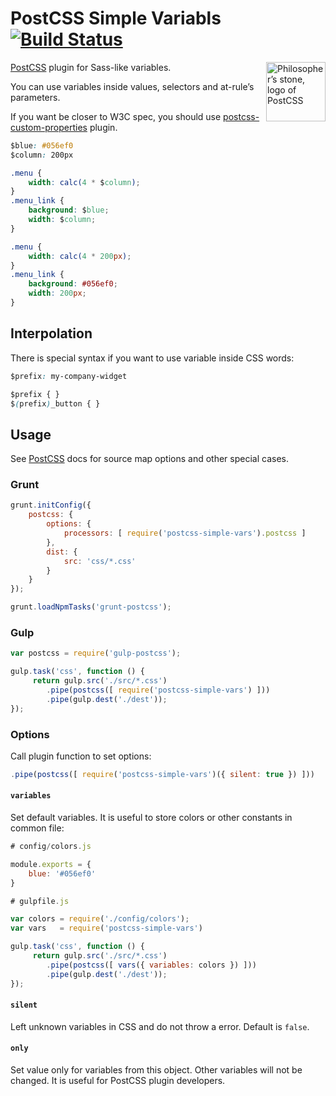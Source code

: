 # PostCSS Simple Variabls [![Build Status](https://travis-ci.org/postcss/postcss-simple-vars.svg)](https://travis-ci.org/postcss/postcss-simple-vars)

<img align="right" width="95" height="95" src="http://postcss.github.io/postcss/logo.svg" title="Philosopher’s stone, logo of PostCSS">

[PostCSS] plugin for Sass-like variables.

You can use variables inside values, selectors and at-rule’s parameters.

If you want be closer to W3C spec, you should use [postcss-custom-properties] plugin.

```css
$blue: #056ef0
$column: 200px

.menu {
    width: calc(4 * $column);
}
.menu_link {
    background: $blue;
    width: $column;
}
```

```css
.menu {
    width: calc(4 * 200px);
}
.menu_link {
    background: #056ef0;
    width: 200px;
}
```

[PostCSS]: https://github.com/postcss/postcss
[postcss-custom-properties]: https://github.com/postcss/postcss-custom-properties

## Interpolation

There is special syntax if you want to use variable inside CSS words:

```css
$prefix: my-company-widget

$prefix { }
$(prefix)_button { }
```

## Usage

See [PostCSS] docs for source map options and other special cases.

[PostCSS]: https://github.com/postcss/postcss

### Grunt

```js
grunt.initConfig({
    postcss: {
        options: {
            processors: [ require('postcss-simple-vars').postcss ]
        },
        dist: {
            src: 'css/*.css'
        }
    }
});

grunt.loadNpmTasks('grunt-postcss');
```

### Gulp

```js
var postcss = require('gulp-postcss');

gulp.task('css', function () {
     return gulp.src('./src/*.css')
        .pipe(postcss([ require('postcss-simple-vars') ]))
        .pipe(gulp.dest('./dest'));
});
```

### Options

Call plugin function to set options:

```js
.pipe(postcss([ require('postcss-simple-vars')({ silent: true }) ]))
```

#### `variables`

Set default variables. It is useful to store colors or other constants
in common file:

```js
# config/colors.js

module.exports = {
    blue: '#056ef0'
}

# gulpfile.js

var colors = require('./config/colors');
var vars   = require('postcss-simple-vars')

gulp.task('css', function () {
     return gulp.src('./src/*.css')
        .pipe(postcss([ vars({ variables: colors }) ]))
        .pipe(gulp.dest('./dest'));
});
```

#### `silent`

Left unknown variables in CSS and do not throw a error. Default is `false`.

#### `only`

Set value only for variables from this object.
Other variables will not be changed. It is useful for PostCSS plugin developers.

